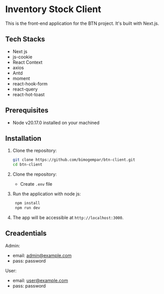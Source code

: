 # Inventory Stock Client

This is the front-end application for the BTN project. It's built with Next.js.

## Tech Stacks

- Next js
- js-cookie
- React Context
- axios
- Antd
- moment
- react-hook-form
- react-query
- react-hot-toast

## Prerequisites

- Node v20.17.0 installed on your machined

## Installation

1. Clone the repository:

   ```bash
   git clone https://github.com/bimogempar/btn-client.git
   cd btn-client
   ```

1. Clone the repository:

   - Create `.env` file

1. Run the application with node js:

   ```bash
    npm install
    npm run dev
   ```

1. The app will be accessible at `http://localhost:3000`.

## Creadentials

Admin:

- email: admin@example.com
- pass: password

User:

- email: user@example.com
- pass: password
